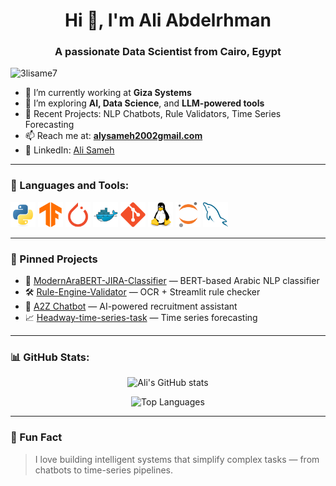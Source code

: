 <h1 align="center">Hi 👋, I'm Ali Abdelrhman</h1>
<h3 align="center">A passionate Data Scientist from Cairo, Egypt</h3>

<p align="left"> <img src="https://komarev.com/ghpvc/?username=3lisame7&label=Profile%20views&color=0e75b6&style=flat" alt="3lisame7" /> </p>

- 🔭 I’m currently working at **Giza Systems**
- 🌱 I’m exploring **AI, Data Science**, and **LLM-powered tools**
- 🤖 Recent Projects: NLP Chatbots, Rule Validators, Time Series Forecasting
- 📫 Reach me at: **[alysameh2002gmail.com](mailto:alysameh2002gmail.com)** 
- 💼 LinkedIn: [Ali Sameh](https://www.linkedin.com/in/ali-sameh-77376622b/)

---

### 🧰 Languages and Tools:

<p align="left">
  <img src="https://raw.githubusercontent.com/devicons/devicon/master/icons/python/python-original.svg" alt="Python" width="40"/>
  <img src="https://raw.githubusercontent.com/devicons/devicon/master/icons/tensorflow/tensorflow-original.svg" alt="TensorFlow" width="40"/>
  <img src="https://raw.githubusercontent.com/devicons/devicon/master/icons/pytorch/pytorch-original.svg" alt="PyTorch" width="40"/>
  <img src="https://raw.githubusercontent.com/devicons/devicon/master/icons/docker/docker-original.svg" alt="Docker" width="40"/>
  <img src="https://raw.githubusercontent.com/devicons/devicon/master/icons/git/git-original.svg" alt="Git" width="40"/>
  <img src="https://raw.githubusercontent.com/devicons/devicon/master/icons/linux/linux-original.svg" alt="Linux" width="40"/>
  <img src="https://raw.githubusercontent.com/devicons/devicon/master/icons/jupyter/jupyter-original.svg" alt="Jupyter" width="40"/>
  <img src="https://raw.githubusercontent.com/devicons/devicon/master/icons/mysql/mysql-original.svg" alt="MySQL" width="40"/>
</p>

---

### 📌 Pinned Projects

- 🧠 [ModernAraBERT-JIRA-Classifier](https://github.com/3liSame7/ModernAraBERT-JIRA-Classifier) — BERT-based Arabic NLP classifier  
- 🛠️ [Rule-Engine-Validator](https://github.com/3liSame7/Rule-Engine-Validator) — OCR + Streamlit rule checker  
- 🤖 [A2Z Chatbot](https://github.com/3liSame7/A2Z-talent-acquisition-team-assistent-chatbot-) — AI-powered recruitment assistant  
- 📈 [Headway-time-series-task](https://github.com/3liSame7/Headway-time-series-task) — Time series forecasting

---

### 📊 GitHub Stats:

<p align="center">
  <img src="https://github-readme-stats.vercel.app/api?username=3liSame7&show_icons=true&theme=default" alt="Ali's GitHub stats"/>
</p>

<p align="center">
  <img src="https://github-readme-stats.vercel.app/api/top-langs?username=3liSame7&show_icons=true&locale=en&layout=compact" alt="Top Languages"/>
</p>

---

### 🧠 Fun Fact
> I love building intelligent systems that simplify complex tasks — from chatbots to time-series pipelines.
